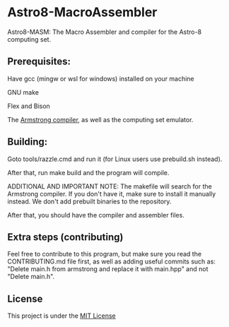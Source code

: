 # Astro8-MacroAssembler

Astro8-MASM: The Macro Assembler and compiler for the Astro-8 computing set.

## Prerequisites:

Have gcc (mingw or wsl for windows) installed on your machine

GNU make

Flex and Bison

The [Armstrong compiler](https://github.com/sam-astro/Astro8-Computer), as well as the computing set emulator.

## Building:

Goto tools/razzle.cmd and run it (for Linux users use prebuild.sh instead).

After that, run make build and the program will compile.

ADDITIONAL AND IMPORTANT NOTE: The makefile will search for the Armstrong compiler. If you don't have it, make sure to install it manually instead. We don't add prebuilt binaries to the repository.

After that, you should have the compiler and assembler files.

## Extra steps (contributing)

Feel free to contribute to this program, but make sure you read the CONTRIBUTING.md file first, as well as adding useful commits such as: "Delete main.h from armstrong and replace it with main.hpp" and not "Delete main.h".

## License

This project is under the [MIT License](https://github.com/Adrikikicp/Astro8-MacroAssembler/blob/main/LICENSE)
